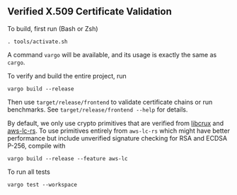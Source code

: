 Verified X.509 Certificate Validation
---

To build, first run (Bash or Zsh)
```
. tools/activate.sh
```

A command `vargo` will be available,
and its usage is exactly the same as `cargo`.

To verify and build the entire project, run
```
vargo build --release
```
Then use `target/release/frontend` to validate certificate chains or run benchmarks.
See `target/release/frontend --help` for details.

By default, we only use crypto primitives that are verified from [libcrux](https://github.com/cryspen/libcrux) and [aws-lc-rs](https://github.com/aws/aws-lc-rs).
To use primitives entirely from `aws-lc-rs` which might have better performance but include unverified signature checking for RSA and ECDSA P-256,
compile with
```
vargo build --release --feature aws-lc
```

To run all tests
```
vargo test --workspace
```
